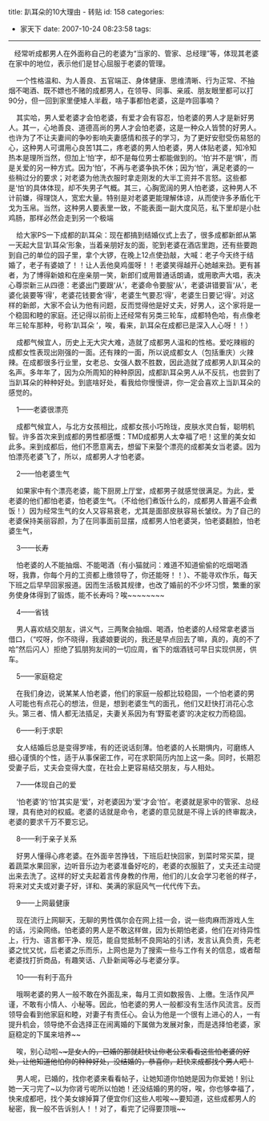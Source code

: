 title: 趴耳朵的10大理由 - 转贴
id: 158
categories:
  - 家天下
date: 2007-10-24 08:23:58
tags:
---

<div id="msgcns!9697D6160EFEBC17!1295" class="bvMsg">

   经常听成都男人在外面称自己的老婆为“当家的、管家、总经理”等，体现其老婆在家中的地位，表示他们是甘心屈服于老婆的管理。  <p>    一个性格温和、为人善良、五官端正、身体健康、思维清晰、行为正常、不抽烟不喝酒、既不嫖也不赌的成都男人，在领导、同事、亲戚、朋友眼里都可以打90分，但一回到家里便矮人半截，啥子事都怕老婆，这是咋回事喃？  <p>    其实哈，男人爱老婆才会怕老婆，有爱才会有容忍，怕老婆的男人才是新好男人。其一，心地善良、道德高尚的男人才会怕老婆，这是一种众人皆赞的好男人。也许为了不让夫妻间的争吵影响夫妻感情和孩子的学习，为了更好安慰受伤易怒的心，这种男人可谓用心良苦1其二，疼老婆的男人怕老婆，男人体贴老婆，知冷知热本是理所当然，但加上‘怕’字，却不是每位男士都能做到的。‘怕’并不是‘惧’，而是关爱的另一种方式。因为‘怕’，不再与老婆争执不休；因为‘怕’，满足老婆的一些稍过分的要求；对老婆为他洗衣服时拿走刚发的大半工资并不言怒。这些都是‘怕’的具体体现，却不失男子气概。其三，心胸宽阔的男人怕老婆，这种男人不计前嫌，得理饶人，宽宏大量。特别是对老婆更能理解体谅，从而使许多矛盾化干戈为玉帛。当然，这种男人要表里一致，不能表面一副大度风范，私下里却是小肚鸡肠，那样必然会走到另一个极端  <p>    给大家PS一下成都的趴耳朵：现在都搞到结婚仪式上去了，很多成都新郎从第一天起大显‘趴耳朵’形象，当着亲朋好友的面，驼到老婆在酒店里跑，还有些要跑到自己的单位的园子里，拿个大锣，在晚上12点使劲敲，大喊：老子今天终于结婚了，老子有婆娘了！！让人丢他臭鸡蛋呀！！老婆笑得越开心她越来劲。更有甚者，为了博得新娘和在座亲朋一笑，新郎们或用普通话朗诵，或用歌声大唱，表决心尊崇新三从四德：老婆出门要跟‘从’，老婆命令要服‘从’，老婆讲错要盲‘从’，老婆化装要等‘得’，老婆花钱要舍‘得’，老婆生气要忍‘得’，老婆生日要记‘得’。对这样的新郎，大家不会认为他有问题，反而觉得他是好丈夫，好男人，这个家将是一个稳固和睦的家庭。还记得以前街上还经常有另类三轮车，成都特色哈，有点像老年三轮车那种，号称‘趴耳朵 ’，唉，看来，趴耳朵在成都已是深入人心呀！！）  <p>    成都气候宜人，历史上无大灾大难，造就了成都男人温和的性格。爱吃辣椒的成都女性表现出刚强的一面。还有辣的一面，所以说成都女人（包括重庆）火辣辣。在成都很多行业里，女老总、女强人数不胜数，因此造就了成都男人趴耳朵的名声。多年年了，因为众所周知的种种原因，成都趴耳朵男人从不反抗，也尝到了当趴耳朵的种种好处。到底啥好处，看我给你慢慢讲，你一定会喜欢上当趴耳朵的感觉的。  <p>    1——老婆很漂亮  <p>    成都气候宜人，与北方女孩相比，成都女孩小巧玲珑，皮肤水灵白皙，聪明机智。许多首次来到成都的男性都感慨：TMD成都男人太幸福了吧！这里的美女如此多。来到成都后，他们不愿意离去，想留下来娶个漂亮的成都美女当老婆。因为怕漂亮老婆飞了，所以，成都男人才怕老婆。  <p>    2——怕老婆生气  <p>    如果家中有个漂亮老婆，能下厨房上厅堂，成都男子就感觉很满足。为此，爱老婆的他们都怕老婆，怕老婆生气。（不给他们煮饭什么的，成都男人普遍不会煮饭！）因为经常生气的女人又容易衰老，尤其是面部皮肤容易长皱纹。为了自己的老婆保持美丽容颜，为了在同事面前显摆，成都男人怕老婆哭，怕老婆翻脸，怕老婆生气，  <p>    3——长寿  <p>    怕老婆的人不能抽烟、不能喝酒（有小猫就问：难道不知道偷偷的吃烟喝酒呀，我靠，你每个月的工资都上缴领导了，你还能呀！！）、不能寻欢作乐，每天下班之后早早回家报道。因而生活极其规律，也改了婚前的不少坏习惯，繁重的家务使身体得到了锻炼，能不长寿吗？唉~~~~~~~~  <p>    4——省钱  <p>    男人喜欢结交朋友，讲义气，三两聚会抽烟、喝酒，怕老婆的人经常拿老婆当借口，（“哎呀，你不晓得，我婆娘要说的，我还是早点回去了嘛，真的，真的不了哈”然后闪人）拒绝了狐朋狗友间的一切应周，省下的烟酒钱可早日实现供房，供车。  <p>    5——家庭稳定  <p>    在我们身边，说某某人怕老婆，他们的家庭一般都比较稳固，一个怕老婆的男人可能也有点花心的想法，但是，想到老婆生气的面孔，他们又赶快打消花心念头。第三者、情人都无法插足，夫妻关系因为有‘野蛮老婆’的决定权力而稳固。  <p>    6——利于求职  <p>    女人结婚后总是变得罗嗦，有的还说话刻薄。怕老婆的人长期惧内，可磨练人细心谨慎的个性，适于从事保密工作，可在求职简历内加上这一条。同时，长期忍受妻子后，丈夫会变得大度，在社会上更容易结交朋友，与人相处。  <p>    7——体现自己的爱  <p>    ‘怕老婆’的‘怕’其实是‘爱’，对老婆因为‘爱’才会‘怕’。老婆就是家中的管家、总经理，具有绝对的权威。老婆的话就是命令，老婆的意见就是不得上诉的终审裁决，老婆的要求千万不要忘记。  <p>    8——利于亲子关系  <p>    好男人懂得心疼老婆。在外面辛苦挣钱，下班后赶快回家，到菜时常买菜，提着蔬菜水果回家，边听音乐边为老婆准备好吃的，老婆的衣服脏了，丈夫还主动提出来去洗了。这样的好丈夫起着言传身教的作用，他们的儿女会学习老爸的样子，将来对丈夫或对妻子好，详和、美满的家庭风气一代代传下去。  <p>    9——上网最健康  <p>    现在流行上网聊天，无聊的男性偶尔会在网上挂一会，说一些肉麻而游戏人生的话，污染网络。怕老婆的男人是不敢这样做，因为长期怕老婆，他们在对待异性上，行为、语言都干净、规范，能自觉抵制不良网站的引诱，发言认真负责，先老婆之忧又忧，后老婆之乐而乐，上网也是为了搜索一些与工作有关的信息，或者帮老婆找打折商品，有趣笑话、八卦新闻等必与老婆分享。  <p>    10——有利于高升  <p>    哦啊老婆的男人一般不敢在外面乱来，每月工资如数报告、上缴。生活作风严谨，不敢有小情人、小秘等。因此，怕老婆的男人一般都没有生活作风流言。反而领导会看到他家庭和睦，对妻子有责任心。会认为他是一个很有上进心的人，一有提升机会，领导绝不会选择正在闹离婚的下属做为发展对象，而是选择怕老婆，家庭稳定的下属来培养~~  <p>    唉，别心动啦~~~~~~是女人的，已婚的那就赶快让你老公来看看这些怕老婆的好处，让他知道他怕你的种种好处，没结婚的，恭喜你，赶快来成都找个男人吧！  <p>    男人呢，已婚的，找你老婆来看看帖子，让她知道你怕她是因为你爱她！别让她一天刁完了~以为你肾亏呢所以怕她！还没结婚的男的呀，唉，你也够幸福了，快来成都吧，找个美女嫁掉算了~~便宜你们这些人啦~~唉~~要知道，这些成都男人的秘密，我一般不告诉别人！！对了，看完了记得要顶哦~~ 
</div>